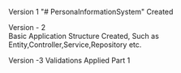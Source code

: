 Version 1
"# PersonaInformationSystem" Created

Version - 2  
Basic Application Structure Created, Such as Entity,Controller,Service,Repository etc.

Version -3
Validations Applied Part 1


